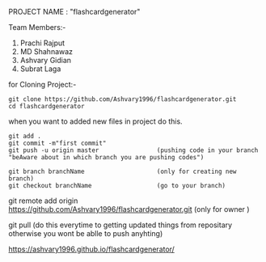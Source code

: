 PROJECT NAME : "flashcardgenerator"

Team Members:-

1. Prachi Rajput
2. MD Shahnawaz
3. Ashvary Gidian
4. Subrat Laga

for Cloning Project:-

    git clone https://github.com/Ashvary1996/flashcardgenerator.git
    cd flashcardgenerator

when you want to added new files in project do this.

    git add .
    git commit -m"first commit"
    git push -u origin master                (pushing code in your branch "beAware about in which branch you are pushing codes")

    git branch branchName                    (only for creating new branch)
    git checkout branchName                  (go to your branch)

git remote add origin https://github.com/Ashvary1996/flashcardgenerator.git (only for owner )

git pull (do this everytime to getting updated things from repositary otherwise you wont be ablle to push anyhting)

https://ashvary1996.github.io/flashcardgenerator/

